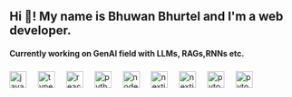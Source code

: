 <h2 align="left">Hi 👋! My name is Bhuwan Bhurtel and I'm a web developer.</h2>
<h4 align="left">Currently working on GenAI field with LLMs, RAGs,RNNs etc.</h4>

###

<div align="left">
  <img src="https://cdn.jsdelivr.net/gh/devicons/devicon/icons/javascript/javascript-original.svg" height="30" alt="javascript logo"  />
  <img width="12" />
  <img src="https://cdn.jsdelivr.net/gh/devicons/devicon/icons/typescript/typescript-original.svg" height="30" alt="typescript logo"  />
  <img width="12" />
  <img src="https://cdn.jsdelivr.net/gh/devicons/devicon/icons/react/react-original.svg" height="30" alt="react logo"  />
  <img width="12" />
  <img src="https://cdn.jsdelivr.net/gh/devicons/devicon/icons/python/python-original.svg" height="30" alt="python logo"  />
  <img width="12" />
  <img src="https://cdn-icons-png.flaticon.com/512/5968/5968322.png" height="30" alt="node logo"  />
  <img width="12" />
  <img src="https://creazilla-store.fra1.digitaloceanspaces.com/icons/3244252/nextjs-icon-md.png" height="30" alt="nextjs logo"  />
  <img width="12" />
  <img src="https://api.nuget.org/v3-flatcontainer/langchain.sources.pdf/0.12.3-dev.91/icon" height="30" alt="nextjs logo"  />
  <img width="12" />
  <img src="https://upload.wikimedia.org/wikipedia/commons/thumb/1/10/PyTorch_logo_icon.svg/640px-PyTorch_logo_icon.svg.png" height="30" alt="pytorch logo"  />
  <img width="12" />
  <img src="https://w7.pngwing.com/pngs/627/244/png-transparent-docker-logo-logos-logos-and-brands-icon-thumbnail.png" height="30" alt="pytorch logo"  />
</div>

###

